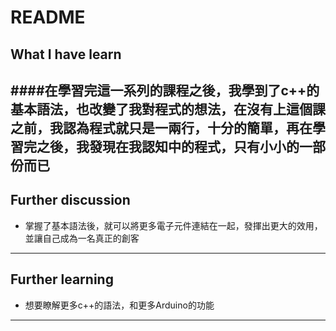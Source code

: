 # README
## What I have learn 
####在學習完這一系列的課程之後，我學到了c++的基本語法，也改變了我對程式的想法，在沒有上這個課之前，我認為程式就只是一兩行，十分的簡單，再在學習完之後，我發現在我認知中的程式，只有小小的一部份而已
---
## Further discussion
* 掌握了基本語法後，就可以將更多電子元件連結在一起，發揮出更大的效用，並讓自己成為一名真正的創客
---
## Further learning
* 想要瞭解更多c++的語法，和更多Arduino的功能
---

